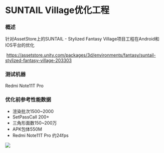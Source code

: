 # SUNTAIL Village优化工程

### 概述

针对AssetStore上的SUNTAIL - Stylized Fantasy Village项目工程在Android和IOS平台的优化

​	https://assetstore.unity.com/packages/3d/environments/fantasy/suntail-stylized-fantasy-village-203303



### 测试机器

Redmi Note11T Pro



### 优化前参考性能数据

- 渲染批次1500~2000
- SetPassCall 200+
- 三角形面数150~200万
- APK包体550M
- Redmi Note11T Pro 约24fps

![](https://s3.bmp.ovh/imgs/2024/08/08/3c2a66760ddafc84.jpg)
